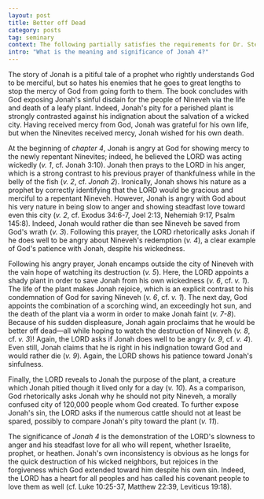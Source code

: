 ```yaml
---
layout: post
title: Better off Dead
category: posts
tag: seminary
context: The following partially satisfies the requirements for Dr. Steven McKinion's Biblical Hermeneutics class at Southeastern Baptist Theological Seminary.
intro: "What is the meaning and significance of Jonah 4?"
---
```


The story of Jonah is a pitiful tale of a prophet who rightly understands God to be merciful, but so hates his enemies that he goes to great lengths to stop the mercy of God from going forth to them. The book concludes with God exposing Jonah's sinful disdain for the people of Nineveh via the life and death of a leafy plant. Indeed, Jonah's pity for a perished plant is strongly contrasted against his indignation about the salvation of a wicked city. Having received mercy from God, Jonah was grateful for his own life, but when the Ninevites received mercy, Jonah wished for his own death.

At the beginning of <cite class="bibleref" title="Jonah 4">chapter 4</cite>, Jonah is angry at God for showing mercy to the newly repentant Ninevites; indeed, he believed the LORD was acting wickedly (<cite class="bibleref" title="Jonah 4:1">v. 1</cite>, cf. Jonah 3:10). Jonah then prays to the LORD in his anger, which is a strong contrast to his previous prayer of thankfulness while in the belly of the fish (<cite class="bibleref" title="Jonah 4:2">v. 2</cite>, cf. <cite class="bibleref" title="Jonah 2">Jonah 2</cite>). Ironically, Jonah shows his nature as a prophet by correctly identifying that the LORD would be gracious and merciful to a repentant Nineveh. However, Jonah is angry with God about his very nature in being slow to anger and showing steadfast love toward even this city (<cite class="bibleref" title="Jonah 4:2">v. 2</cite>, cf. Exodus 34:6-7, Joel 2:13, Nehemiah 9:17, Psalm 145:8). Indeed, Jonah would rather die than see Nineveh be saved from God's wrath (<cite class="bibleref" title="Jonah 4:3">v. 3</cite>). Following this prayer, the LORD rhetorically asks Jonah if he does well to be angry about Nineveh's redemption (<cite class="bibleref" title="Jonah 4:4">v. 4</cite>), a clear example of God's patience with Jonah, despite his wickedness.

Following his angry prayer, Jonah encamps outside the city of Nineveh with the vain hope of watching its destruction (<cite class="bibleref" title="Jonah 4:5">v. 5</cite>). Here, the LORD appoints a shady plant in order to save Jonah from his own wickedness (<cite class="bibleref" title="Jonah 4:6">v. 6</cite>, cf. <cite class="bibleref" title="Jonah 4:1">v. 1</cite>). The life of the plant makes Jonah rejoice, which is an explicit contrast to his condemnation of God for saving Nineveh (<cite class="bibleref" title="Jonah 4:6">v. 6</cite>, cf. <cite class="bibleref" title="Jonah 4:1">v. 1</cite>). The next day, God appoints the combination of a scorching wind, an exceedingly hot sun, and the death of the plant via a worm in order to make Jonah faint (<cite class="bibleref" title="Jonah 4:7-8">v. 7-8</cite>). Because of his sudden displeasure, Jonah again proclaims that he would be better off dead—all while hoping to watch the destruction of Nineveh (<cite class="bibleref" title="Jonah 4:8">v. 8</cite>, cf. <cite class="bibleref" title="Jonah 4:3">v. 3</cite>)! Again, the LORD asks if Jonah does well to be angry (<cite class="bibleref" title="Jonah 4:9">v. 9</cite>, cf. <cite class="bibleref" title="Jonah 4:4">v. 4</cite>). Even still, Jonah claims that he is right in his indignation toward God and would rather die (<cite class="bibleref" title="Jonah 4:9">v. 9</cite>). Again, the LORD shows his patience toward Jonah's sinfulness.

Finally, the LORD reveals to Jonah the purpose of the plant, a creature which Jonah pitied though it lived only for a day (<cite class="bibleref" title="Jonah 4:10">v. 10</cite>). As a comparison, God rhetorically asks Jonah why he should not pity Nineveh, a morally confused city of 120,000 people whom God created. To further expose Jonah's sin, the LORD asks if the numerous cattle should not at least be spared, possibly to compare Jonah's pity toward the plant (<cite class="bibleref" title="Jonah 4:11">v. 11</cite>).

The significance of <cite class="bibleref" title="Jonah 4">Jonah 4</cite> is the demonstration of the LORD's slowness to anger and his steadfast love for all who will repent, whether Israelite, prophet, or heathen. Jonah's own inconsistency is obvious as he longs for the quick destruction of his wicked neighbors, but rejoices in the forgiveness which God extended toward him despite his own sin. Indeed, the LORD has a heart for all peoples and has called his covenant people to love them as well (cf. Luke 10:25-37, Matthew 22:39, Leviticus 19:18).
